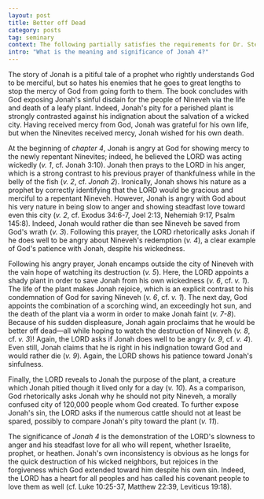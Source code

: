 ```yaml
---
layout: post
title: Better off Dead
category: posts
tag: seminary
context: The following partially satisfies the requirements for Dr. Steven McKinion's Biblical Hermeneutics class at Southeastern Baptist Theological Seminary.
intro: "What is the meaning and significance of Jonah 4?"
---
```


The story of Jonah is a pitiful tale of a prophet who rightly understands God to be merciful, but so hates his enemies that he goes to great lengths to stop the mercy of God from going forth to them. The book concludes with God exposing Jonah's sinful disdain for the people of Nineveh via the life and death of a leafy plant. Indeed, Jonah's pity for a perished plant is strongly contrasted against his indignation about the salvation of a wicked city. Having received mercy from God, Jonah was grateful for his own life, but when the Ninevites received mercy, Jonah wished for his own death.

At the beginning of <cite class="bibleref" title="Jonah 4">chapter 4</cite>, Jonah is angry at God for showing mercy to the newly repentant Ninevites; indeed, he believed the LORD was acting wickedly (<cite class="bibleref" title="Jonah 4:1">v. 1</cite>, cf. Jonah 3:10). Jonah then prays to the LORD in his anger, which is a strong contrast to his previous prayer of thankfulness while in the belly of the fish (<cite class="bibleref" title="Jonah 4:2">v. 2</cite>, cf. <cite class="bibleref" title="Jonah 2">Jonah 2</cite>). Ironically, Jonah shows his nature as a prophet by correctly identifying that the LORD would be gracious and merciful to a repentant Nineveh. However, Jonah is angry with God about his very nature in being slow to anger and showing steadfast love toward even this city (<cite class="bibleref" title="Jonah 4:2">v. 2</cite>, cf. Exodus 34:6-7, Joel 2:13, Nehemiah 9:17, Psalm 145:8). Indeed, Jonah would rather die than see Nineveh be saved from God's wrath (<cite class="bibleref" title="Jonah 4:3">v. 3</cite>). Following this prayer, the LORD rhetorically asks Jonah if he does well to be angry about Nineveh's redemption (<cite class="bibleref" title="Jonah 4:4">v. 4</cite>), a clear example of God's patience with Jonah, despite his wickedness.

Following his angry prayer, Jonah encamps outside the city of Nineveh with the vain hope of watching its destruction (<cite class="bibleref" title="Jonah 4:5">v. 5</cite>). Here, the LORD appoints a shady plant in order to save Jonah from his own wickedness (<cite class="bibleref" title="Jonah 4:6">v. 6</cite>, cf. <cite class="bibleref" title="Jonah 4:1">v. 1</cite>). The life of the plant makes Jonah rejoice, which is an explicit contrast to his condemnation of God for saving Nineveh (<cite class="bibleref" title="Jonah 4:6">v. 6</cite>, cf. <cite class="bibleref" title="Jonah 4:1">v. 1</cite>). The next day, God appoints the combination of a scorching wind, an exceedingly hot sun, and the death of the plant via a worm in order to make Jonah faint (<cite class="bibleref" title="Jonah 4:7-8">v. 7-8</cite>). Because of his sudden displeasure, Jonah again proclaims that he would be better off dead—all while hoping to watch the destruction of Nineveh (<cite class="bibleref" title="Jonah 4:8">v. 8</cite>, cf. <cite class="bibleref" title="Jonah 4:3">v. 3</cite>)! Again, the LORD asks if Jonah does well to be angry (<cite class="bibleref" title="Jonah 4:9">v. 9</cite>, cf. <cite class="bibleref" title="Jonah 4:4">v. 4</cite>). Even still, Jonah claims that he is right in his indignation toward God and would rather die (<cite class="bibleref" title="Jonah 4:9">v. 9</cite>). Again, the LORD shows his patience toward Jonah's sinfulness.

Finally, the LORD reveals to Jonah the purpose of the plant, a creature which Jonah pitied though it lived only for a day (<cite class="bibleref" title="Jonah 4:10">v. 10</cite>). As a comparison, God rhetorically asks Jonah why he should not pity Nineveh, a morally confused city of 120,000 people whom God created. To further expose Jonah's sin, the LORD asks if the numerous cattle should not at least be spared, possibly to compare Jonah's pity toward the plant (<cite class="bibleref" title="Jonah 4:11">v. 11</cite>).

The significance of <cite class="bibleref" title="Jonah 4">Jonah 4</cite> is the demonstration of the LORD's slowness to anger and his steadfast love for all who will repent, whether Israelite, prophet, or heathen. Jonah's own inconsistency is obvious as he longs for the quick destruction of his wicked neighbors, but rejoices in the forgiveness which God extended toward him despite his own sin. Indeed, the LORD has a heart for all peoples and has called his covenant people to love them as well (cf. Luke 10:25-37, Matthew 22:39, Leviticus 19:18).
